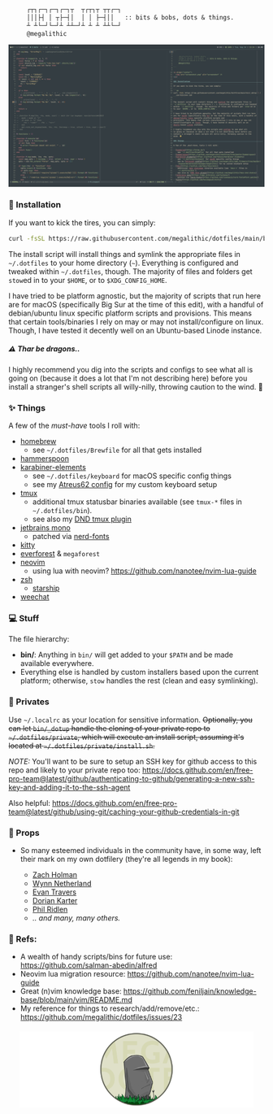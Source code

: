 ```

     ┌┬┐┌─┐┌─┐┌─┐┬  ┬┌┬┐┬ ┬┬┌─┐
     │││├┤ │ ┬├─┤│  │ │ ├─┤││   :: bits & bobs, dots & things.
     ┴ ┴└─┘└─┘┴ ┴┴─┘┴ ┴ ┴ ┴┴└─┘
     @megalithic

```

<p align="center">
  <img src="screenshot.png" alt="screenshot" />
</p>

### 🚀 Installation

If you want to kick the tires, you can simply:

```sh
curl -fsSL https://raw.githubusercontent.com/megalithic/dotfiles/main/bin/_dotup | zsh
```

The install script will install things and symlink the appropriate files in
`~/.dotfiles` to your home directory (`~`). Everything is configured and tweaked
within `~/.dotfiles`, though. The majority of files and folders get `stow`ed in
to your `$HOME`, or to `$XDG_CONFIG_HOME`.

I have tried to be platform agnostic, but the majority of scripts that run here
are for macOS (specifically Big Sur at the time of this edit), with a handful of
debian/ubuntu linux specific platform scripts and
provisions. This means that certain tools/binaries I rely on may or may not
install/configure on linux. Though, I have tested it decently well on an
Ubuntu-based Linode instance.


##### ⚠️  Thar be dragons..

I highly recommend you dig into the scripts and configs to see what all
is going on (because it does a lot that I'm not describing here) before you
install a stranger's shell scripts all willy-nilly, throwing caution to the
wind. 🤣

### ✨ Things

A few of the _must-have_ tools I roll with:

* [homebrew](https://brew.sh/)
  + see `~/.dotfiles/Brewfile` for all that gets installed
* [hammerspoon](https://github.com/megalithic/dotfiles/tree/master/hammerspoon)
* [karabiner-elements](https://github.com/tekezo/Karabiner-Elements)
  + see `~/.dotfiles/keyboard` for macOS specific config things
  + see my [Atreus62 config](https://github.com/megalithic/qmk_firmware/tree/master/keyboards/atreus62/keymaps/megalithic) for my custom keyboard setup
* [tmux](https://github.com/tmux/tmux/wiki)
  + additional tmux statusbar binaries available (see `tmux-*` files in
    `~/.dotfiles/bin`).
  + see also my [DND tmux plugin](https://github.com/megalithic/tmux-dnd-status)
* [jetbrains mono](https://www.jetbrains.com/lp/mono/)
  + patched via [nerd-fonts](https://github.com/ryanoasis/nerd-fonts#font-patcher)
* [kitty](https://github.com/kovidgoyal/kitty)
* [everforest](https://github.com/sainnhe/everforest) & `megaforest`
* [neovim](https://neovim.io/)
  + using lua with neovim? https://github.com/nanotee/nvim-lua-guide
* [zsh](https://www.zsh.org/)
  + [starship](https://starship.rs)
* [weechat](https://www.weechat.org/)

### 💻 Stuff

The file hierarchy:

* **bin/**: Anything in `bin/` will get added to your `$PATH` and be made
  available everywhere.
* Everything else is handled by custom installers based upon the current
  platform; otherwise, `stow` handles the rest (clean and easy symlinking).

### 🔐 Privates

Use `~/.localrc` as your location for sensitive information. ~~Optionally, you
can let `bin/_dotup` handle the cloning of your private repo to
`~/.dotfiles/private`, which will execute an install script, assuming it's
located at `~/.dotfiles/private/install.sh`.~~

_NOTE:_ You'll want to be sure to setup an SSH key for github access to this repo and likely to your private repo too: https://docs.github.com/en/free-pro-team@latest/github/authenticating-to-github/generating-a-new-ssh-key-and-adding-it-to-the-ssh-agent

Also helpful: https://docs.github.com/en/free-pro-team@latest/github/using-git/caching-your-github-credentials-in-git

### :pray: Props

* So many esteemed individuals in the community have, in some way, left their
  mark on my own dotfilery (they're all legends in my book):

  + [Zach Holman](https://github.com/holman/dotfiles)
  + [Wynn Netherland](https://github.com/pengwynn/dotfiles)
  + [Evan Travers](https://github.com/evantravers/dotfiles)
  + [Dorian Karter](https://github.com/dkarter/dotfiles)
  + [Phil Ridlen](https://github.com/philtr/dotfiles)
  + _.. and many, many others._

### 🧐 Refs:

* A wealth of handy scripts/bins for future use: https://github.com/salman-abedin/alfred
* Neovim lua migration resource: https://github.com/nanotee/nvim-lua-guide
* Great (n)vim knowledge base: https://github.com/feniljain/knowledge-base/blob/main/vim/README.md
* My reference for things to research/add/remove/etc.: https://github.com/megalithic/dotfiles/issues/23

<p align="center" style="margin-top: 20px;">
  <img src="megadotfiles.png" alt="megadotfiles" height="150px"/>
</p>

